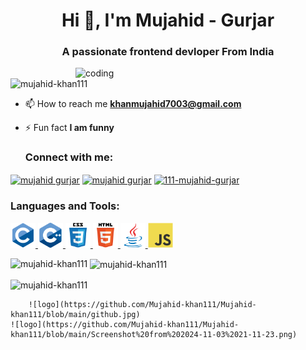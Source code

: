 <h1 align=" center">Hi 👋, I'm Mujahid - Gurjar</h1>   
    <h3 align="center">A passionate frontend devloper From India</h3>
 
  <img align="right" alt="coding" width="400"  
src="https://camo.githubusercontent.com/4d9f5ecceb711eec6e2018f38a5677dc657c9738d4a65ba3b928c41c0a45b439/68747470733a2f2f6d69726f2e6d656469756d2e636f6d2f6d61782f313336302f302a37513379765349765f7430696f4a2d5a2e676966">

   <p align="left"> <img
            src="https://komarev.com/ghpvc/?username=mujahid-khan111&label=Profile%20views&color=0e75b6&style=flat"
            alt="mujahid-khan111" /> </p>

  - 📫 How to reach me **khanmujahid7003@gmail.com**
   - ⚡ Fun fact **I am funny**

     <h3 align="left">Connect with me:</h3>
  <p align="left">
        <a href="https://linkedin.com/in/mujahid gurjar" target="blank"><img align="center"
                src="https://raw.githubusercontent.com/rahuldkjain/github-profile-readme-generator/master/src/images/icons/Social/linked-in-alt.svg"
                alt="mujahid gurjar" height="30" width="40" /></a>
        <a href="https://fb.com/mujahid gurjar" target="blank"><img align="center"
                src="https://raw.githubusercontent.com/rahuldkjain/github-profile-readme-generator/master/src/images/icons/Social/facebook.svg"
                alt="mujahid gurjar" height="30" width="40" /></a>
        <a href="https://instagram.com/111-mujahid-gurjar" target="blank"><img align="center"
                src="https://raw.githubusercontent.com/rahuldkjain/github-profile-readme-generator/master/src/images/icons/Social/instagram.svg"
                alt="111-mujahid-gurjar" height="30" width="40" /></a>
    </p>
    <h3 align="left">Languages and Tools:</h3>
    <p align="left"> <a href="https://www.cprogramming.com/" target="_blank" rel="noreferrer"> <img
                src="https://raw.githubusercontent.com/devicons/devicon/master/icons/c/c-original.svg" alt="c"
                width="40" height="40" /> </a> <a href="https://www.w3schools.com/cpp/" target="_blank"
            rel="noreferrer"> <img
                src="https://raw.githubusercontent.com/devicons/devicon/master/icons/cplusplus/cplusplus-original.svg"
                alt="cplusplus" width="40" height="40" /> </a> <a href="https://www.w3schools.com/css/" target="_blank"
            rel="noreferrer"> <img
                src="https://raw.githubusercontent.com/devicons/devicon/master/icons/css3/css3-original-wordmark.svg"
                alt="css3" width="40" height="40" /> </a> <a href="https://www.w3.org/html/" target="_blank"
            rel="noreferrer"> <img
                src="https://raw.githubusercontent.com/devicons/devicon/master/icons/html5/html5-original-wordmark.svg"
                alt="html5" width="40" height="40" /> </a> <a href="https://www.java.com" target="_blank"
            rel="noreferrer"> <img
                src="https://raw.githubusercontent.com/devicons/devicon/master/icons/java/java-original.svg" alt="java"
                width="40" height="40" /> </a> <a href="https://developer.mozilla.org/en-US/docs/Web/JavaScript"
            target="_blank" rel="noreferrer"> <img
                src="https://raw.githubusercontent.com/devicons/devicon/master/icons/javascript/javascript-original.svg"
                alt="javascript" width="40" height="40" /> </a> </p>
    <p><img align="left"
            src="https://github-readme-stats.vercel.app/api/top-langs?username=mujahid-khan111&show_icons=true&locale=en&layout=compact"
            alt="mujahid-khan111" /></p>
    <p>&nbsp;<img align="center"
            src="https://github-readme-stats.vercel.app/api?username=mujahid-khan111&show_icons=true&locale=en"
            alt="mujahid-khan111" /></p>
    <p><img align="center" src="https://github-readme-streak-stats.herokuapp.com/?user=mujahid-khan111&"
            alt="mujahid-khan111" /></p>
        
        ![logo](https://github.com/Mujahid-khan111/Mujahid-khan111/blob/main/github.jpg)
    ![logo](https://github.com/Mujahid-khan111/Mujahid-khan111/blob/main/Screenshot%20from%202024-11-03%2021-11-23.png)
